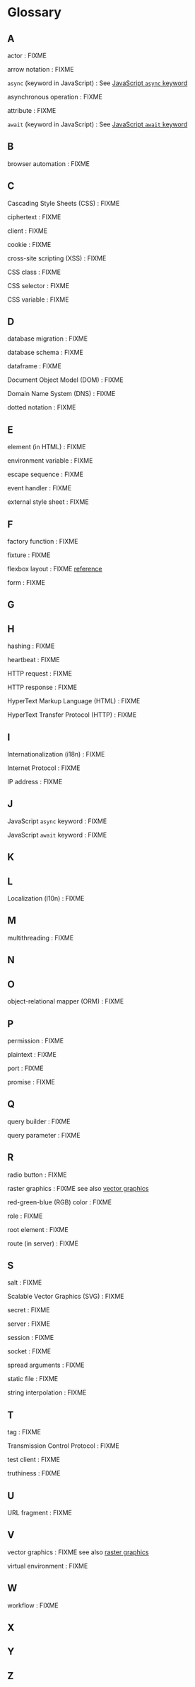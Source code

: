 # Glossary

## A

<span id="actor">actor</span>
:   FIXME

<span id="arrow-notation">arrow notation</span>
:   FIXME

`async` (keyword in JavaScript)
:   See [JavaScript `async` keyword](g:js-async)

<span id="async-operation">asynchronous operation</span>
:   FIXME

<span id="attribute">attribute</span>
:   FIXME

`await` (keyword in JavaScript)
:   See [JavaScript `await` keyword](g:js-await)

## B

<span id="browser-automation">browser automation</span>
:   FIXME

## C

<span id="css">Cascading Style Sheets (CSS)</span>
:   FIXME

<span id="ciphertext">ciphertext</span>
:   FIXME

<span id="client">client</span>
:   FIXME

<span id="cookie">cookie</span>
:   FIXME

<span id="xss">cross-site scripting (XSS)</span>
:   FIXME

<span id="css-class">CSS class</span>
:   FIXME

<span id="css-selector">CSS selector</span>
:   FIXME

<span id="css-variable">CSS variable</span>
:   FIXME

## D

<span id="db-migration">database migration</span>
:   FIXME

<span id="db-schema">database schema</span>
:   FIXME

<span id="dataframe">dataframe</span>
:   FIXME

<span id="dom">Document Object Model (DOM)</span>
:   FIXME

<span id="dns">Domain Name System (DNS)</span>
:   FIXME

<span id="dotted-notation">dotted notation</span>
:   FIXME

## E

<span id="element">element (in HTML)</span>
:   FIXME

<span id="env-var">environment variable</span>
:   FIXME

<span id="escape-sequence">escape sequence</span>
:   FIXME

<span id="event-handler">event handler</span>
:   FIXME

<span id="external-style-sheet">external style sheet</span>
:   FIXME

## F

<span id="factory-function">factory function</span>
:   FIXME

<span id="fixture">fixture</span>
:   FIXME

<span id="flexbox">flexbox layout</span>
:   FIXME [reference][flexbox]

<span id="form">form</span>
:   FIXME

## G

## H

<span id="hashing">hashing</span>
:   FIXME

<span id="heartbeat">heartbeat</span>
:   FIXME

<span id="http-request">HTTP request</span>
:   FIXME

<span id="http-response">HTTP response</span>
:   FIXME

<span id="html">HyperText Markup Language (HTML)</span>
:   FIXME

<span id="http">HyperText Transfer Protocol (HTTP)</span>
:   FIXME

## I

<span id="i18n">Internationalization (i18n)</span>
:   FIXME

<span id="ip">Internet Protocol</span>
:   FIXME

<span id="ip-address">IP address</span>
:   FIXME

## J

<span id="js-async">JavaScript `async` keyword</span>
:   FIXME

<span id="js-await">JavaScript `await` keyword</span>
:   FIXME

## K

## L

<span id="l10n">Localization (l10n)</span>
:   FIXME

## M

<span id="multithreading">multithreading</span>
:   FIXME

## N

## O

<span id="orm">object-relational mapper (ORM)</span>
:   FIXME

## P

<span id="permission">permission</span>
:   FIXME

<span id="plaintext">plaintext</span>
:   FIXME

<span id="port">port</span>
:   FIXME

<span id="promise">promise</span>
:   FIXME

## Q

<span id="query-builder">query builder</span>
:   FIXME

<span id="query-parameter">query parameter</span>
:   FIXME

## R

<span id="radio-button">radio button</span>
:   FIXME

<span id="raster-graphics">raster graphics</span>
:   FIXME see also [vector graphics](g:vector-graphics)

<span id="rgb">red-green-blue (RGB) color</span>
:   FIXME

<span id="role">role</span>
:   FIXME

<span id="root-element">root element</span>
:   FIXME

<span id="route">route (in server)</span>
:   FIXME

## S

<span id="salt">salt</span>
:   FIXME

<span id="svg">Scalable Vector Graphics (SVG)</span>
:   FIXME

<span id="secret">secret</span>
:   FIXME

<span id="server">server</span>
:   FIXME

<span id="session">session</span>
:   FIXME

<span id="socket">socket</span>
:   FIXME

<span id="spread-arguments">spread arguments</span>
:   FIXME

<span id="static-file">static file</span>
:   FIXME

<span id="string-interpolation">string interpolation</span>
:   FIXME

## T

<span id="tag">tag</span>
:   FIXME

<span id="tcp">Transmission Control Protocol</span>
:   FIXME

<span id="test-client">test client</span>
:   FIXME

<span id="truthiness">truthiness</span>
:   FIXME

## U

<span id="url-fragment">URL fragment</span>
:   FIXME

## V

<span id="vector-graphics">vector graphics</span>
:   FIXME see also [raster graphics](g:raster-graphics)

<span id="virtual-env">virtual environment</span>
:   FIXME

## W

<span id="workflow">workflow</span>
:   FIXME

## X

## Y

## Z

[flexbox]: https://developer.mozilla.org/en-US/docs/Web/CSS/CSS_flexible_box_layout
